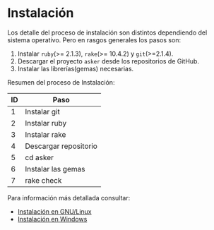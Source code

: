
# Instalación

Los detalle del proceso de instalación son distintos dependiendo del sistema
operativo. Pero en rasgos generales los pasos son:

1. Instalar `ruby`(>= 2.1.3), `rake`(>= 10.4.2) y `git`(>=2.1.4).
1. Descargar el proyecto `asker` desde los repositorios de GitHub.
1. Instalar las librerías(gemas) necesarias.

Resumen del proceso de Instalación:

| ID | Paso                  |
| -- | --------------------- |
|  1 | Instalar git          |
|  2 | Instalar ruby         |
|  3 | Instalar rake         |
|  4 | Descargar repositorio |
|  5 | cd asker              |
|  6 | Instalar las gemas    |
|  7 | rake check            |

Para información más detallada consultar:
* [Instalación en GNU/Linux](linux.md)
* [Instalación en Windows](windows.md)
